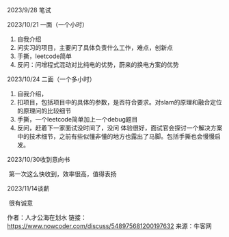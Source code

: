 2023/9/28 笔试

2023/10/21 一面（一个小时）

1. 自我介绍
2. 问实习的项目，主要问了具体负责什么工作，难点，创新点
3. 手撕，leetcode简单
4. 反问：问增程式混动对比纯电的优势，蔚来的换电方案的优势

2023/10/24 二面（一个多小时）

1. 自我介绍，
2. 扣项目，包括项目中的具体的参数，是否符合要求。对slam的原理和融合定位的原理问的比较细节
3. 手撕，一个leetcode简单加上一个debug题目
4. 反问，赶着下一家面试没时间了，没问 体验很好，面试官会探讨一个解决方案中的技术细节，之前有些似懂非懂的地方也露出了马脚。包括手撕也会慢慢启发。

2023/10/30收到意向书

​        第一次这么快收到，效率很高，值得表扬

2023/11/14谈薪

​         很有诚意

作者：人才公海在划水
	链接：https://www.nowcoder.com/discuss/548975681200197632
	来源：牛客网